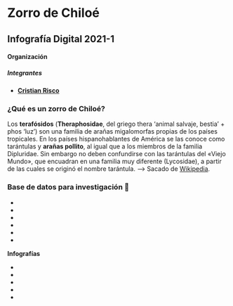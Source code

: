 # Zorro de Chiloé
## Infografía Digital 2021-1 

#### Organización

##### Integrantes 

* [**Cristian Risco**](https://github.com/BlancaCobs)

### ¿Qué es un zorro de Chiloé?


Los **terafósidos** (**Theraphosidae**, del griego thera ‘animal salvaje, bestia’ + phos ‘luz’) son una familia de arañas migalomorfas propias de los países tropicales. En los países hispanohablantes de América se las conoce como tarántulas y **arañas pollito**, al igual que a los miembros de la familia Dipluridae. Sin embargo no deben confundirse con las tarántulas del «Viejo Mundo», que encuadran en una familia muy diferente (Lycosidae), a partir de las cuales se originó el nombre tarántula. --> Sacado de [Wikipedia](https://es.wikipedia.org/wiki/Theraphosidae).


### Base de datos para investigación 📖

*
*
*
*
*
*

**Infografías**

*
*
*
*
*
